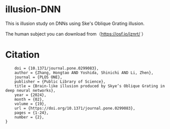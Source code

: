 # illusion-DNN

This is illusion study on DNNs using Ske's Oblique Grating illusion.

The human subject you can download from（https://osf.io/jznrt/ ）

# Citation
```@article{10.1371/journal.pone.0299083,
    doi = {10.1371/journal.pone.0299083},
    author = {Zhang, Hongtao AND Yoshida, Shinichi AND Li, Zhen},
    journal = {PLOS ONE},
    publisher = {Public Library of Science},
    title = {Brain-like illusion produced by Skye’s Oblique Grating in deep neural networks},
    year = {2024},
    month = {02},
    volume = {19},
    url = {https://doi.org/10.1371/journal.pone.0299083},
    pages = {1-24},
    number = {2},
}
